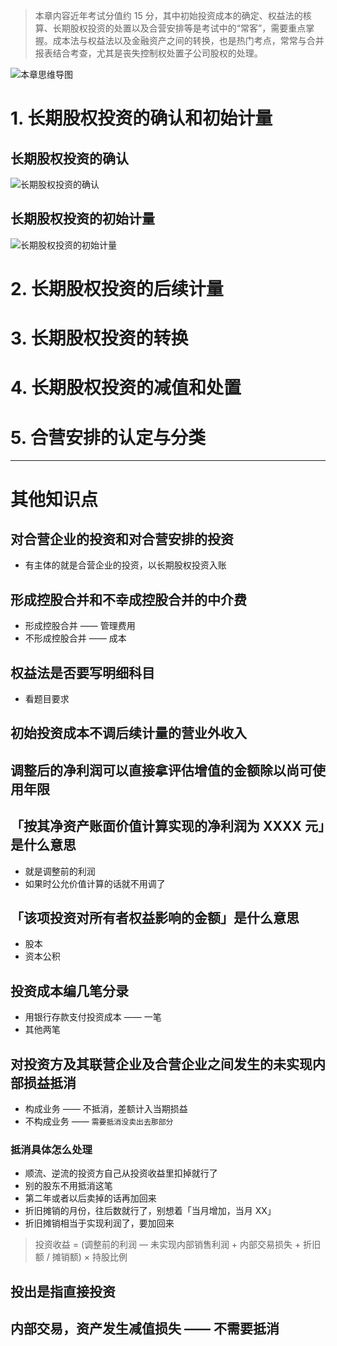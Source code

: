 > 本章内容近年考试分值约 15 分，其中初始投资成本的确定、权益法的核算、长期股权投资的处置以及合营安排等是考试中的“常客”，需要重点掌握。成本法与权益法以及金融资产之间的转换，也是热门考点，常常与合并报表结合考查，尤其是丧失控制权处置子公司股权的处理。 

![][image-1]

# 1. 长期股权投资的确认和初始计量
## 长期股权投资的确认
![][image-2]

## 长期股权投资的初始计量
![][image-3]

# 2. 长期股权投资的后续计量


# 3. 长期股权投资的转换


# 4. 长期股权投资的减值和处置


# 5. 合营安排的认定与分类


---- 
# 其他知识点
## 对合营企业的投资和对合营安排的投资
- 有主体的就是合营企业的投资，以长期股权投资入账

## 形成控股合并和不幸成控股合并的中介费
- 形成控股合并 —— 管理费用
- 不形成控股合并 —— 成本

## 权益法是否要写明细科目
- 看题目要求

## 初始投资成本不调后续计量的营业外收入


## 调整后的净利润可以直接拿评估增值的金额除以尚可使用年限


## 「按其净资产账面价值计算实现的净利润为 XXXX 元」是什么意思
- 就是调整前的利润
- 如果时公允价值计算的话就不用调了

## 「该项投资对所有者权益影响的金额」是什么意思
- 股本
- 资本公积

## 投资成本编几笔分录
- 用银行存款支付投资成本 —— 一笔
- 其他两笔

## 对投资方及其联营企业及合营企业之间发生的未实现内部损益抵消
- 构成业务 —— 不抵消，差额计入当期损益
- 不构成业务 —— `需要抵消没卖出去那部分`

### 抵消具体怎么处理
- 顺流、逆流的投资方自己从投资收益里扣掉就行了
- 别的股东不用抵消这笔
- 第二年或者以后卖掉的话再加回来
- 折旧摊销的月份，往后数就行了，别想着「当月增加，当月 XX」
- 折旧摊销相当于实现利润了，要加回来
> 投资收益 = (调整前的利润 — 未实现内部销售利润 + 内部交易损失 + 折旧额 / 摊销额) × 持股比例

## 投出是指直接投资


## 内部交易，资产发生减值损失 —— 不需要抵消



[image-1]:	http://pic.yupoo.com/jean0326/HgJfdWDn/cP7f5.jpg "本章思维导图"
[image-2]:	http://pic.yupoo.com/jean0326/HhtXTY5I/QKkZk.png "长期股权投资的确认"
[image-3]:	http://pic.yupoo.com/jean0326/HhtXUann/UjmKk.png "长期股权投资的初始计量"